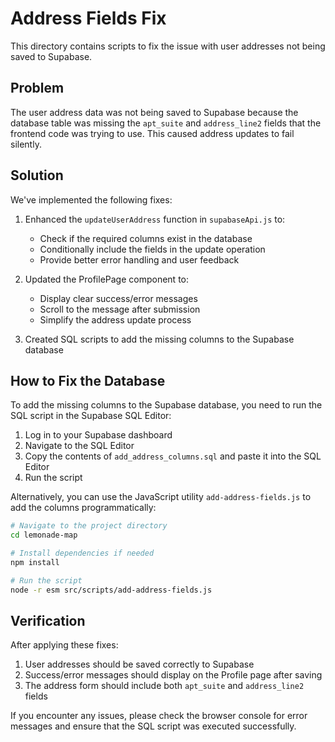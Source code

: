 # Address Fields Fix

This directory contains scripts to fix the issue with user addresses not being saved to Supabase.

## Problem

The user address data was not being saved to Supabase because the database table was missing the `apt_suite` and `address_line2` fields that the frontend code was trying to use. This caused address updates to fail silently.

## Solution

We've implemented the following fixes:

1. Enhanced the `updateUserAddress` function in `supabaseApi.js` to:
   - Check if the required columns exist in the database
   - Conditionally include the fields in the update operation
   - Provide better error handling and user feedback

2. Updated the ProfilePage component to:
   - Display clear success/error messages
   - Scroll to the message after submission
   - Simplify the address update process

3. Created SQL scripts to add the missing columns to the Supabase database

## How to Fix the Database

To add the missing columns to the Supabase database, you need to run the SQL script in the Supabase SQL Editor:

1. Log in to your Supabase dashboard
2. Navigate to the SQL Editor
3. Copy the contents of `add_address_columns.sql` and paste it into the SQL Editor
4. Run the script

Alternatively, you can use the JavaScript utility `add-address-fields.js` to add the columns programmatically:

```bash
# Navigate to the project directory
cd lemonade-map

# Install dependencies if needed
npm install

# Run the script
node -r esm src/scripts/add-address-fields.js
```

## Verification

After applying these fixes:

1. User addresses should be saved correctly to Supabase
2. Success/error messages should display on the Profile page after saving
3. The address form should include both `apt_suite` and `address_line2` fields

If you encounter any issues, please check the browser console for error messages and ensure that the SQL script was executed successfully.